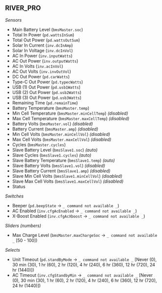 ## RIVER_PRO

*Sensors*
- Main Battery Level (`bmsMaster.soc`)
- Total In Power (`pd.wattsInSum`)
- Total Out Power (`pd.wattsOutSum`)
- Solar In Current (`inv.dcInAmp`)
- Solar In Voltage (`inv.dcInVol`)
- AC In Power (`inv.inputWatts`)
- AC Out Power (`inv.outputWatts`)
- AC In Volts (`inv.acInVol`)
- AC Out Volts (`inv.invOutVol`)
- DC Out Power (`pd.carWatts`)
- Type-C Out Power (`pd.typecWatts`)
- USB (1) Out Power (`pd.usb1Watts`)
- USB (2) Out Power (`pd.usb2Watts`)
- USB (3) Out Power (`pd.usb3Watts`)
- Remaining Time (`pd.remainTime`)
- Battery Temperature (`bmsMaster.temp`)
- Min Cell Temperature (`bmsMaster.minCellTemp`)   _(disabled)_
- Max Cell Temperature (`bmsMaster.maxCellTemp`)   _(disabled)_
- Battery Volts (`bmsMaster.vol`)   _(disabled)_
- Battery Current (`bmsMaster.amp`)   _(disabled)_
- Min Cell Volts (`bmsMaster.minCellVol`)   _(disabled)_
- Max Cell Volts (`bmsMaster.maxCellVol`)   _(disabled)_
- Cycles (`bmsMaster.cycles`)
- Slave Battery Level (`bmsSlave1.soc`)   _(auto)_
- Slave Cycles (`bmsSlave1.cycles`)   _(auto)_
- Slave Battery Temperature (`bmsSlave1.temp`)   _(auto)_
- Slave Battery Volts (`bmsSlave1.vol`)   _(disabled)_
- Slave Battery Current (`bmsSlave1.amp`)   _(disabled)_
- Slave Min Cell Volts (`bmsSlave1.minCellVol`)   _(disabled)_
- Slave Max Cell Volts (`bmsSlave1.maxCellVol`)   _(disabled)_
- Status

*Switches*
- Beeper (`pd.beepState` -> `_ command not available _`)
- AC Enabled (`inv.cfgAcEnabled` -> `_ command not available _`)
- X-Boost Enabled (`inv.cfgAcXboost` -> `_ command not available _`)

*Sliders (numbers)*
- Max Charge Level (`bmsMaster.maxChargeSoc` -> `_ command not available _` [50 - 100])

*Selects*
- Unit Timeout (`pd.standByMode` -> `_ command not available _` [Never (0), 30 min (30), 1 hr (60), 2 hr (120), 4 hr (240), 6 hr (360), 12 hr (720), 24 hr (1440)])
- AC Timeout (`inv.cfgStandbyMin` -> `_ command not available _` [Never (0), 30 min (30), 1 hr (60), 2 hr (120), 4 hr (240), 6 hr (360), 12 hr (720), 24 hr (1440)])


